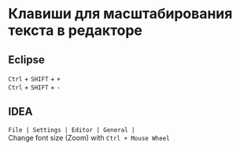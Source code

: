 Клавиши для масштабирования текста в редакторе
==============================================

Eclipse
-------

`Ctrl` + `SHIFT` + `+`  
`Ctrl` + `SHIFT` + `-`

IDEA
----

`File | Settings | Editor | General | `  
Change font size (Zoom) with `Ctrl + Mouse Wheel`

